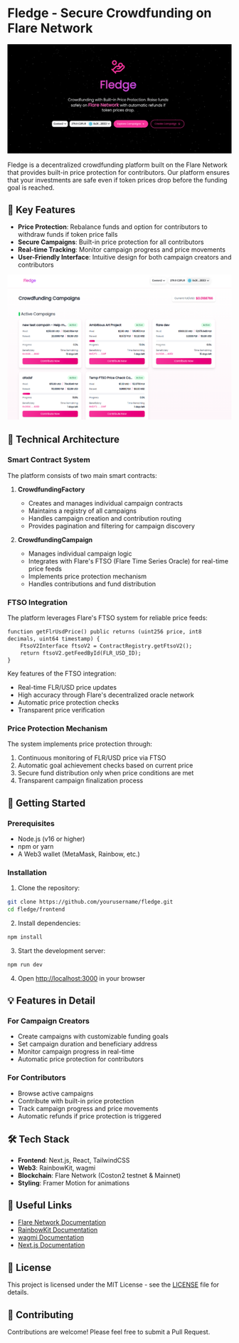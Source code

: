 # Fledge - Secure Crowdfunding on Flare Network

![Fledge Landing Page](./frontend/public/demo.png)

Fledge is a decentralized crowdfunding platform built on the Flare Network that provides built-in price protection for contributors. Our platform ensures that your investments are safe even if token prices drop before the funding goal is reached.

## 🌟 Key Features

- **Price Protection**: Rebalance funds and option for contributors to withdraw funds if token price falls
- **Secure Campaigns**: Built-in price protection for all contributors
- **Real-time Tracking**: Monitor campaign progress and price movements
- **User-Friendly Interface**: Intuitive design for both campaign creators and contributors

![Campaigns Page](./frontend/public/campaigns.png)

## 🔬 Technical Architecture

### Smart Contract System

The platform consists of two main smart contracts:

1. **CrowdfundingFactory**
   - Creates and manages individual campaign contracts
   - Maintains a registry of all campaigns
   - Handles campaign creation and contribution routing
   - Provides pagination and filtering for campaign discovery

2. **CrowdfundingCampaign**
   - Manages individual campaign logic
   - Integrates with Flare's FTSO (Flare Time Series Oracle) for real-time price feeds
   - Implements price protection mechanism
   - Handles contributions and fund distribution

### FTSO Integration

The platform leverages Flare's FTSO system for reliable price feeds:

```solidity
function getFlrUsdPrice() public returns (uint256 price, int8 decimals, uint64 timestamp) {
    FtsoV2Interface ftsoV2 = ContractRegistry.getFtsoV2();
    return ftsoV2.getFeedById(FLR_USD_ID);
}
```

Key features of the FTSO integration:
- Real-time FLR/USD price updates
- High accuracy through Flare's decentralized oracle network
- Automatic price protection checks
- Transparent price verification

### Price Protection Mechanism

The system implements price protection through:
1. Continuous monitoring of FLR/USD price via FTSO
2. Automatic goal achievement checks based on current price
3. Secure fund distribution only when price conditions are met
4. Transparent campaign finalization process

## 🚀 Getting Started

### Prerequisites
- Node.js (v16 or higher)
- npm or yarn
- A Web3 wallet (MetaMask, Rainbow, etc.)

### Installation

1. Clone the repository:
```bash
git clone https://github.com/yourusername/fledge.git
cd fledge/frontend
```

2. Install dependencies:
```bash
npm install
```

3. Start the development server:
```bash
npm run dev
```

4. Open [http://localhost:3000](http://localhost:3000) in your browser

## 💡 Features in Detail

### For Campaign Creators
- Create campaigns with customizable funding goals
- Set campaign duration and beneficiary address
- Monitor campaign progress in real-time
- Automatic price protection for contributors

### For Contributors
- Browse active campaigns
- Contribute with built-in price protection
- Track campaign progress and price movements
- Automatic refunds if price protection is triggered

## 🛠️ Tech Stack

- **Frontend**: Next.js, React, TailwindCSS
- **Web3**: RainbowKit, wagmi
- **Blockchain**: Flare Network (Coston2 testnet & Mainnet)
- **Styling**: Framer Motion for animations

## 🔗 Useful Links

- [Flare Network Documentation](https://docs.flare.network)
- [RainbowKit Documentation](https://rainbowkit.com)
- [wagmi Documentation](https://wagmi.sh)
- [Next.js Documentation](https://nextjs.org/docs)


## 📝 License

This project is licensed under the MIT License - see the [LICENSE](LICENSE) file for details.

## 🤝 Contributing

Contributions are welcome! Please feel free to submit a Pull Request.
